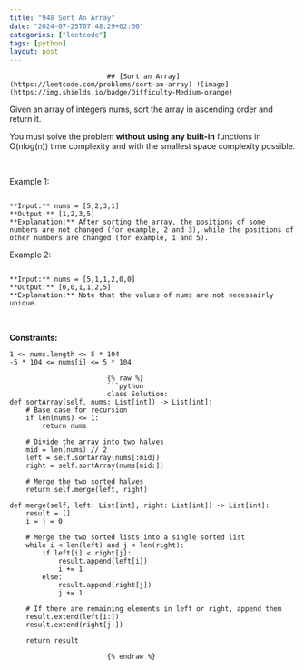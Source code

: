 ```yaml
---
title: "948 Sort An Array"
date: "2024-07-25T07:48:29+02:00"
categories: ["leetcode"]
tags: [python]
layout: post
---
```



                            ## [Sort an Array](https://leetcode.com/problems/sort-an-array) ![image](https://img.shields.io/badge/Difficulty-Medium-orange)

Given an array of integers nums, sort the array in ascending order and return it.

You must solve the problem **without using any built-in** functions in O(nlog(n)) time complexity and with the smallest space complexity possible.

 

Example 1:

```

**Input:** nums = [5,2,3,1]
**Output:** [1,2,3,5]
**Explanation:** After sorting the array, the positions of some numbers are not changed (for example, 2 and 3), while the positions of other numbers are changed (for example, 1 and 5).

```

Example 2:

```

**Input:** nums = [5,1,1,2,0,0]
**Output:** [0,0,1,1,2,5]
**Explanation:** Note that the values of nums are not necessairly unique.

```

 

**Constraints:**

	1 <= nums.length <= 5 * 104
	-5 * 104 <= nums[i] <= 5 * 104

                            {% raw %}
                            ```python
                            class Solution:
    def sortArray(self, nums: List[int]) -> List[int]:
        # Base case for recursion
        if len(nums) <= 1:
            return nums
        
        # Divide the array into two halves
        mid = len(nums) // 2
        left = self.sortArray(nums[:mid])
        right = self.sortArray(nums[mid:])
        
        # Merge the two sorted halves
        return self.merge(left, right)
    
    def merge(self, left: List[int], right: List[int]) -> List[int]:
        result = []
        i = j = 0
        
        # Merge the two sorted lists into a single sorted list
        while i < len(left) and j < len(right):
            if left[i] < right[j]:
                result.append(left[i])
                i += 1
            else:
                result.append(right[j])
                j += 1
        
        # If there are remaining elements in left or right, append them
        result.extend(left[i:])
        result.extend(right[j:])
        
        return result

                            {% endraw %}
                            